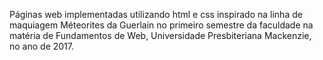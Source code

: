 Páginas web implementadas utilizando html e css inspirado na linha de maquiagem Méteorites da Guerlain no primeiro semestre da faculdade na matéria de Fundamentos de Web, Universidade Presbiteriana Mackenzie, no ano de 2017.
